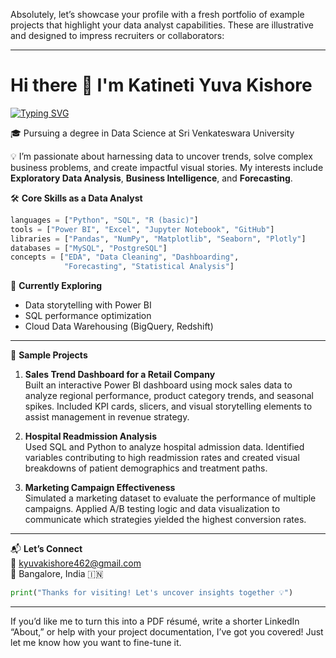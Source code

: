 Absolutely, let’s showcase your profile with a fresh portfolio of example projects that highlight your data analyst capabilities. These are illustrative and designed to impress recruiters or collaborators:

---

# Hi there 👋 I'm Katineti Yuva Kishore  

[![Typing SVG](https://readme-typing-svg.herokuapp.com/?lines=Aspiring%20Data%20Analyst;Passionate%20about%20Data-Driven%20Decisions;Turning%20Data%20into%20Stories&font=Fira%20Code&fontSize=16&duration=2000&pause=100&color=%2336BCF7&center=true&vCenter=true&width=600)](https://git.io/typing-svg)

🎓 Pursuing a degree in Data Science at Sri Venkateswara University  

💡 I’m passionate about harnessing data to uncover trends, solve complex business problems, and create impactful visual stories. My interests include **Exploratory Data Analysis**, **Business Intelligence**, and **Forecasting**.

🛠️ **Core Skills as a Data Analyst**  
```python
languages = ["Python", "SQL", "R (basic)"]
tools = ["Power BI", "Excel", "Jupyter Notebook", "GitHub"]
libraries = ["Pandas", "NumPy", "Matplotlib", "Seaborn", "Plotly"]
databases = ["MySQL", "PostgreSQL"]
concepts = ["EDA", "Data Cleaning", "Dashboarding", 
            "Forecasting", "Statistical Analysis"]
```

🔭 **Currently Exploring**  
- Data storytelling with Power BI  
- SQL performance optimization  
- Cloud Data Warehousing (BigQuery, Redshift)

---

🚀 **Sample Projects**  

1. **Sales Trend Dashboard for a Retail Company**  
Built an interactive Power BI dashboard using mock sales data to analyze regional performance, product category trends, and seasonal spikes. Included KPI cards, slicers, and visual storytelling elements to assist management in revenue strategy.

2. **Hospital Readmission Analysis**  
Used SQL and Python to analyze hospital admission data. Identified variables contributing to high readmission rates and created visual breakdowns of patient demographics and treatment paths.

3. **Marketing Campaign Effectiveness**  
Simulated a marketing dataset to evaluate the performance of multiple campaigns. Applied A/B testing logic and data visualization to communicate which strategies yielded the highest conversion rates.

---

📬 **Let’s Connect**  
📧 kyuvakishore462@gmail.com  
📍 Bangalore, India 🇮🇳  

```python
print("Thanks for visiting! Let's uncover insights together 💡")
```

---

If you’d like me to turn this into a PDF résumé, write a shorter LinkedIn “About,” or help with your project documentation, I’ve got you covered! Just let me know how you want to fine-tune it.
